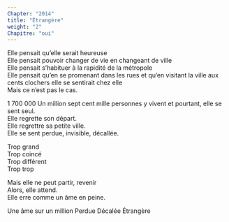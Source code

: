 ```yaml
---
Chapter: "2014"
title: "Étrangère"
weight: "2"
Chapitre: "oui"
---
```


Elle pensait qu’elle serait heureuse  
Elle pensait pouvoir changer de vie en changeant de ville  
Elle pensait s’habituer à la rapidité de la métropole  
Elle pensait qu’en se promenant dans les rues et qu’en visitant la ville aux cents clochers elle se sentirait chez elle  
Mais ce n’est pas le cas.  

1 700 000
Un million sept cent mille personnes y vivent et pourtant, elle se sent seul.  
Elle regrette son départ.  
Elle regrettre sa petite ville.  
Elle se sent perdue, invisible, décallée.  

Trop grand  
Trop coincé  
Trop différent  
Trop trop  

Mais elle ne peut partir, revenir  
Alors, elle attend.  
Elle erre comme un âme en peine.  

Une âme sur un million
Perdue
Décalée
Étrangère
